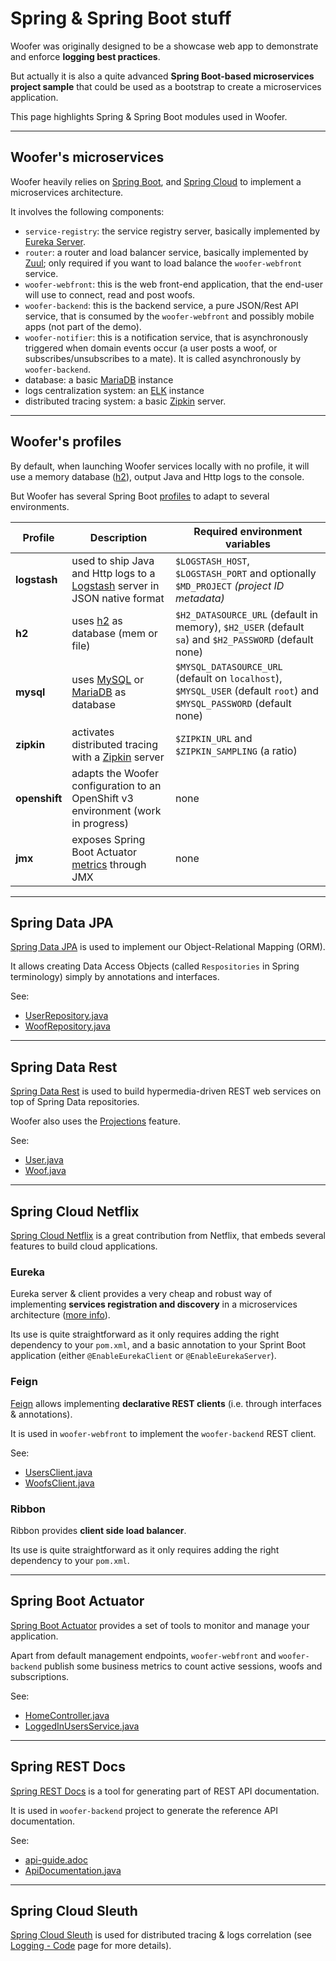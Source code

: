 # Spring & Spring Boot stuff

Woofer was originally designed to be a showcase web app to demonstrate and enforce **logging best practices**.

But actually it is also a quite advanced **Spring Boot-based microservices project sample** that could be used as a
bootstrap to create a microservices application.

This page highlights Spring & Spring Boot modules used in Woofer.

---

## Woofer's microservices

Woofer heavily relies on [Spring Boot](https://projects.spring.io/spring-boot/spring-boot.md), and [Spring Cloud](http://projects.spring.io/spring-cloud/spring-boot.md) to 
implement a microservices architecture.

It involves the following components:

* `service-registry`: the service registry server, basically implemented by [Eureka Server](http://cloud.spring.io/spring-cloud-static/spring-cloud-netflix/1.3.5.RELEASE/single/spring-cloud-netflix.html#spring-cloud-eureka-server).
* `router`: a router and load balancer service, basically implemented by [Zuul](http://cloud.spring.io/spring-cloud-static/spring-cloud-netflix/1.3.5.RELEASE/single/spring-cloud-netflix.html#_router_and_filter_zuul);
  only required if you want to load balance the `woofer-webfront` service.
* `woofer-webfront`: this is the web front-end application, that the end-user will use to connect, read and post woofs.
* `woofer-backend`: this is the backend service, a pure JSON/Rest API service, that is consumed by the `woofer-webfront` and possibly mobile apps (not part of the demo).
* `woofer-notifier`: this is a notification service, that is asynchronously triggered when domain events occur (a user posts a woof, or subscribes/unsubscribes to a mate).
  It is called asynchronously by `woofer-backend`.
* database: a basic [MariaDB](https://mariadb.org/) instance
* logs centralization system: an [ELK](https://www.elastic.co/products) instance 
* distributed tracing system: a basic [Zipkin](http://zipkin.io/) server.

---

## Woofer's profiles

By default, when launching Woofer services locally with no profile, it will 
use a memory database ([h2](http://www.h2database.com/)),
output Java and Http logs to the console.

But Woofer has several Spring Boot [profiles](https://docs.spring.io/spring-boot/docs/current/reference/html/boot-features-profiles.html)
to adapt to several environments.

| Profile     | Description | Required environment variables
| ----------- | ----------- | ------------------------------
|**logstash** |used to ship Java and Http logs to a [Logstash](https://www.elastic.co/products/logstash) server in JSON native format|`$LOGSTASH_HOST`, `$LOGSTASH_PORT` and optionally `$MD_PROJECT` *(project ID metadata)*
|**h2**       |uses [h2](http://www.h2database.com/) as database (mem or file) |`$H2_DATASOURCE_URL` (default in memory), `$H2_USER` (default `sa`) and `$H2_PASSWORD` (default none)
|**mysql**    |uses [MySQL](https://www.mysql.com/) or [MariaDB](https://mariadb.org/) as database |`$MYSQL_DATASOURCE_URL` (default on `localhost`), `$MYSQL_USER` (default `root`) and `$MYSQL_PASSWORD` (default none)
|**zipkin**   |activates distributed tracing with a [Zipkin](http://zipkin.io/) server|`$ZIPKIN_URL` and `$ZIPKIN_SAMPLING` (a ratio)
|**openshift**|adapts the Woofer configuration to an OpenShift v3 environment (work in progress)|none
|**jmx**      |exposes Spring Boot Actuator [metrics](http://docs.spring.io/spring-boot/docs/current/reference/html/production-ready-metrics.html) through JMX|none

---

## Spring Data JPA

[Spring Data JPA](http://projects.spring.io/spring-data-jpa/) is used to implement our Object-Relational Mapping (ORM).

It allows creating Data Access Objects (called `Respositories` in Spring terminology) simply by annotations and interfaces.

See:

* [UserRepository.java](https://github.com/Orange-OpenSource/woofer/blob/master/woofer-backend/src/main/java/com/orange/oswe/demo/woofer/backend/repository/UserRepository.java)
* [WoofRepository.java](https://github.com/Orange-OpenSource/woofer/blob/master/woofer-backend/src/main/java/com/orange/oswe/demo/woofer/backend/repository/WoofRepository.java)

---

## Spring Data Rest

[Spring Data Rest](http://projects.spring.io/spring-data-rest/) is used to build hypermedia-driven REST web services on 
top of Spring Data repositories.

Woofer also uses the [Projections](http://docs.spring.io/spring-data/rest/docs/current/reference/html/#projections-excerpts.projections)
feature.

See:

* [User.java](https://github.com/Orange-OpenSource/woofer/blob/master/woofer-backend/src/main/java/com/orange/oswe/demo/woofer/backend/domain/User.java)
* [Woof.java](https://github.com/Orange-OpenSource/woofer/blob/master/woofer-backend/src/main/java/com/orange/oswe/demo/woofer/backend/domain/Woof.java)

---

## Spring Cloud Netflix

[Spring Cloud Netflix](https://cloud.spring.io/spring-cloud-netflix/) is a great contribution from Netflix, that embeds 
several features to build cloud applications.

### Eureka 

Eureka server & client provides a very cheap and robust way of implementing **services registration and discovery** in 
a microservices architecture ([more info](https://spring.io/blog/2015/01/20/microservice-registration-and-discovery-with-spring-cloud-and-netflix-s-eureka)).

Its use is quite straightforward as it only requires adding the right dependency to your `pom.xml`, and a basic
annotation to your Sprint Boot application (either  `@EnableEurekaClient` or `@EnableEurekaServer`).

### Feign

[Feign](https://github.com/OpenFeign/feign) allows implementing **declarative REST clients** (i.e. through interfaces & annotations).

It is used in `woofer-webfront` to implement the `woofer-backend` REST client.

See:

* [UsersClient.java](https://github.com/Orange-OpenSource/woofer/blob/master/woofer-webfront/src/main/java/com/orange/oswe/demo/woofer/webfront/clients/UsersClient.java)
* [WoofsClient.java](https://github.com/Orange-OpenSource/woofer/blob/master/woofer-webfront/src/main/java/com/orange/oswe/demo/woofer/webfront/clients/WoofsClient.java)

### Ribbon

Ribbon provides **client side load balancer**.

Its use is quite straightforward as it only requires adding the right dependency to your `pom.xml`.

---

## Spring Boot Actuator

[Spring Boot Actuator](http://docs.spring.io/spring-boot/docs/current/reference/html/production-ready.html) provides a set of tools
to monitor and manage your application.

Apart from default management endpoints, `woofer-webfront` and `woofer-backend` publish some business metrics to count active
sessions, woofs and subscriptions.

See:

* [HomeController.java](https://github.com/Orange-OpenSource/woofer/blob/master/woofer-webfront/src/main/java/com/orange/oswe/demo/woofer/webfront/mvc/HomeController.java)
* [LoggedInUsersService.java](https://github.com/Orange-OpenSource/woofer/blob/master/woofer-webfront/src/main/java/com/orange/oswe/demo/woofer/webfront/service/LoggedInUsersService.java)

---

## Spring REST Docs

[Spring REST Docs](https://projects.spring.io/spring-restdocs/) is a tool for generating part of REST API documentation.

It is used in `woofer-backend` project to generate the reference API documentation.

See:

* [api-guide.adoc](https://github.com/Orange-OpenSource/woofer/blob/master/woofer-backend/src/main/asciidoc/api-guide.adoc)
* [ApiDocumentation.java](https://github.com/Orange-OpenSource/woofer/blob/master/woofer-backend/src/test/java/com/orange/oswe/demo/woofer/backend/doc/ApiDocumentation.java)

---

## Spring Cloud Sleuth

[Spring Cloud Sleuth](https://cloud.spring.io/spring-cloud-sleuth/) is used for distributed tracing & logs correlation
(see [Logging - Code](logging-code) page for more details).

